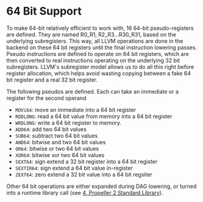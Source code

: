 # 64 Bit Support

To make 64-bit relatively efficient to work with, 16 64-bit pseudo-registers are defined. They are named R0_R1, R2_R3...R30_R31, based on the underlying subregisters. This way, all LLVM operations are done in the backend on these 64 bit registers until the final instruction lowering passes. Pseudo instructions are defined to operate on 64 bit registers, which are then converted to real instructions operating on the underlying 32 bit subregisters. LLVM's subregister model allows us to do all this right before register allocation, which helps avoid wasting copying between a fake 64 bit register and a real 32 bit register. 

The following pseudos are defined. Each can take an immediate or a register for the second operand
- `MOVi64`: move an immediate into a 64 bit register
- `RDDLONG`: read a 64 bit value from memory into a 64 bit register
- `WRDLONG`: write a 64 bit register to memory.
- `ADD64`: add two 64 bit values
- `SUB64`: subtract two 64 bit values
- `AND64`: bitwise and two 64 bit values
- `OR64`: bitwise or two 64 bit values
- `XOR64`: bitwise xor two 64 bit values
- `SEXT64`: sign extend a 32 bit register into a 64 bit register
- `SEXTIR64`: sign extend a 64 bit value in-register
- `ZEXT64`: zero extend a 32 bit value into a 64 bit regsiter

Other 64 bit operations are either expanded during DAG lowering, or turned into a runtime library call (see [4. Propeller 2 Standard Library](4.%20Propeller%202%20Standard%20Library.md)).